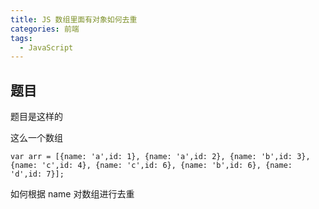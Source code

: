 ```yaml
---
title: JS 数组里面有对象如何去重
categories: 前端
tags:
  - JavaScript
---
```


## 题目

题目是这样的

这么一个数组

`var arr = [{name: 'a',id: 1}, {name: 'a',id: 2}, {name: 'b',id: 3}, {name: 'c',id: 4}, {name: 'c',id: 6}, {name: 'b',id: 6}, {name: 'd',id: 7}];`

如何根据 name 对数组进行去重



